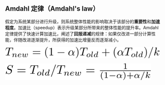## Amdahl 定律（Amdahl's law）

假定为系统某部分进行升级，则系统整体性能的影响取决于该部分的**重要性**和**加速程度**。加速比（speedup）表示升级某部分所带来的整体性能的提升率。Amdahl 定律提供了快速计算加速比，阐述了**回报递减**的规律：如果仅改进一部分计算性能，伴随改进逐渐提升，所获得的加速比增量反而逐渐减小。

<!-- 加速比 = 采用升级时的整体性能 / 未采用升级时的整体性能

加速比 = 未采用升级时的执行时间 / 采用升级时的执行时间 -->

![t_new](src/ch1/t_new.svg)

![Amdahl's law](src/ch1/amdahl.svg)
